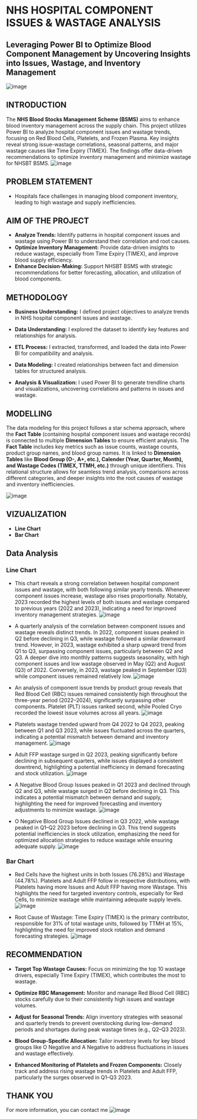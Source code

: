 # NHS HOSPITAL COMPONENT ISSUES & WASTAGE ANALYSIS 
## Leveraging Power BI to Optimize Blood Component Management by Uncovering Insights into Issues, Wastage, and Inventory Management
![image](https://github.com/user-attachments/assets/c4f0e9b5-7ab5-4902-ba68-374c94a38615)

## INTRODUCTION
The **NHS Blood Stocks Management Scheme (BSMS)** aims to enhance blood inventory management across the supply chain. This project utilizes Power BI to analyze hospital component issues and wastage trends, focusing on Red Blood Cells, Platelets, and Frozen Plasma. Key insights reveal strong issue-wastage correlations, seasonal patterns, and major wastage causes like Time Expiry (TIMEX). The findings offer data-driven recommendations to optimize inventory management and minimize wastage for NHSBT BSMS.
![image](https://github.com/user-attachments/assets/b256cb67-793a-4229-94ab-b1581ecf4cad)

## PROBLEM STATEMENT
- Hospitals face challenges in managing blood component inventory, leading to high wastage and supply inefficiencies.
## AIM OF THE PROJECT
- **Analyze Trends:** Identify patterns in hospital component issues and wastage using Power BI to understand their correlation and root causes.
- **Optimize Inventory Management:** Provide data-driven insights to reduce wastage, especially from Time Expiry (TIMEX), and improve blood supply efficiency.
- **Enhance Decision-Making:** Support NHSBT BSMS with strategic recommendations for better forecasting, allocation, and utilization of blood components.

## METHODOLOGY 
- **Business Understanding:** I defined project objectives to analyze trends in NHS hospital
component issues and wastage.
- **Data Understanding:** I explored the dataset to identify key features and
relationships for analysis.

- **ETL Process:** I extracted, transformed, and loaded the data into Power BI for
compatibility and analysis.

- **Data Modeling:** I created relationships between fact and dimension tables for
structured analysis.

- **Analysis & Visualization:** I used Power BI to generate trendline charts and
visualizations, uncovering correlations and patterns in issues and wastage.

## MODELLING
The data modeling for this project follows a star schema approach, where the **Fact Table** (containing hospital component issues and wastage records) is connected to multiple **Dimension Tables** to ensure efficient analysis. The **Fact Table** includes key metrics such as issue counts, wastage counts, product group names, and blood group names. It is linked to **Dimension Tables** like **Blood Group (O-, A+, etc.), Calender (Year, Quarter, Month), and Wastage Codes (TIMEX, TTMH, etc.)** through unique identifiers. This relational structure allows for seamless trend analysis, comparisons across different categories, and deeper insights into the root causes of wastage and inventory inefficiencies.

![image](https://github.com/user-attachments/assets/2e3e66b0-be62-4eff-affd-e1f42defe90c)

## VIZUALIZATION
- **Line Chart**
- **Bar Chart**

## Data Analysis
### Line Chart
- This chart reveals a strong correlation between hospital component issues and wastage, with both following similar yearly trends. Whenever component issues increase, wastage also rises proportionally. Notably, 2023 recorded the highest levels of both issues and wastage compared to previous years (2022 and 2023), indicating a need for improved inventory management strategies.
![image](https://github.com/user-attachments/assets/fc628671-949c-4a94-99fe-d5af12a8fb4d)

- A quarterly analysis of the correlation between component issues and wastage reveals distinct trends. In 2022, component issues peaked in Q2 before declining in Q3, while wastage followed a similar downward trend. However, in 2023, wastage exhibited a sharp upward trend from Q1 to Q3, surpassing component issues, particularly between Q2 and Q3. A deeper dive into monthly patterns suggests seasonality, with high component issues and low wastage observed in May (Q2) and August (Q3) of 2022. Conversely, in 2023, wastage peaked in September (Q3) while component issues remained relatively low.
![image](https://github.com/user-attachments/assets/b83086ad-96a1-4f34-9673-f2a15258c3d6)

- An analysis of component issue trends by product group reveals that Red Blood Cell (RBC) issues remained consistently high throughout the three-year period (2022–2024), significantly surpassing other components. Platelet (PLT) issues ranked second, while Pooled Cryo recorded the lowest issue volumes across all years.
![image](https://github.com/user-attachments/assets/7e191e09-b28a-4942-b73f-749e5f626daf)

- Platelets wastage trended upward from Q4 2022 to Q4 2023, peaking between Q1 and Q3 2023, while issues fluctuated across the quarters, indicating a potential mismatch between demand and inventory management.
![image](https://github.com/user-attachments/assets/e0d83fc2-991c-48d9-895d-62ff1fa3ddcd)

- Adult FFP wastage surged in Q2 2023, peaking significantly before declining in subsequent quarters, while issues displayed a consistent downtrend, highlighting a potential inefficiency in demand forecasting and stock utilization.
![image](https://github.com/user-attachments/assets/cd0ef693-f6b6-431f-a2e3-41423124b845)

- A Negative Blood Group Issues peaked in Q1 2023 and declined through Q2 and Q3, while wastage surged in Q2 before declining in Q3. This indicates a potential mismatch between demand and supply, highlighting the need for improved forecasting and inventory adjustments to minimize wastage.
![image](https://github.com/user-attachments/assets/7abe224c-240e-41d4-920e-aeeff3e15a3d)

- O Negative Blood Group Issues declined in Q3 2022, while wastage peaked in Q1–Q2 2023 before declining in Q3. This trend suggests potential inefficiencies in stock utilization, emphasizing the need for optimized allocation strategies to reduce wastage while ensuring adequate supply.
![image](https://github.com/user-attachments/assets/56b9f349-b366-4b32-9815-7fcaaaf6caec)

### Bar Chart
- Red Cells have the highest units in both Issues (76.28%) and Wastage (44.78%). Platelets and Adult FFP follow in respective distributions, with Platelets having more Issues and Adult FFP having more Wastage. This highlights the need for targeted inventory controls, especially for Red Cells, to minimize wastage while maintaining adequate supply levels.
![image](https://github.com/user-attachments/assets/ce732bbe-53e5-4187-8c10-fbc689db302d)

- Root Cause of Wastage: Time Expiry (TIMEX) is the primary contributor, responsible for 31% of total wastage units, followed by TTMH at 15%, highlighting the need for improved stock rotation and demand forecasting strategies.
![image](https://github.com/user-attachments/assets/7d8f0e85-88ca-43d7-8548-d265d4c9e786)


## RECOMMENDATION
- **Target Top Wastage Causes:** Focus on minimizing the top 10 wastage drivers, especially Time Expiry (TIMEX), which contributes the most to wastage.

- **Optimize RBC Management:** Monitor and manage Red Blood Cell (RBC) stocks carefully due to their consistently high issues and wastage volumes.

- **Adjust for Seasonal Trends:** Align inventory strategies with seasonal and quarterly trends to prevent overstocking during low-demand periods and shortages during peak wastage times (e.g., Q2–Q3 2023).

- **Blood Group-Specific Allocation:** Tailor inventory levels for key blood groups like O Negative and A Negative to address fluctuations in issues and wastage effectively.

- **Enhanced Monitoring of Platelets and Frozen Components:** Closely track and address rising wastage trends in Platelets and Adult FFP, particularly the surges observed in Q1–Q3 2023.

## THANK YOU
For more information, you can contact me
![image](https://github.com/user-attachments/assets/400a6867-54ca-409f-b788-6d12b14d0833)

